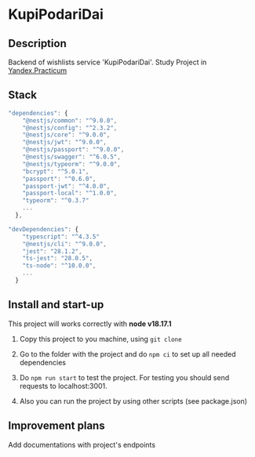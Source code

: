 # KupiPodariDai 

## Description

Backend of wishlists service 'KupiPodariDai'. Study Project in [Yandex.Practicum](https://practicum.yandex.ru/)

## Stack

```js 
"dependencies": {
    "@nestjs/common": "^9.0.0",
    "@nestjs/config": "^2.3.2",
    "@nestjs/core": "^9.0.0",
    "@nestjs/jwt": "^9.0.0",
    "@nestjs/passport": "^9.0.0",
    "@nestjs/swagger": "^6.0.5",
    "@nestjs/typeorm": "^9.0.0",
    "bcrypt": "^5.0.1",
    "passport": "^0.6.0",
    "passport-jwt": "^4.0.0",
    "passport-local": "^1.0.0",
    "typeorm": "^0.3.7"
    ...
  },

"devDependencies": {
    "typescript": "^4.3.5"
    "@nestjs/cli": "^9.0.0",
    "jest": "28.1.2",
    "ts-jest": "28.0.5",
    "ts-node": "^10.0.0",
    ...
  }
```

## Install and start-up

This project will works correctly with **node v18.17.1**

1. Copy this project to you machine, using `git clone`

2. Go to the folder with the project and do `npm ci` to set up all needed dependencies

3. Do `npm run start` to test the project. For testing you should send requests to localhost:3001.  

4. Also you can run the project by using other scripts (see package.json)

## Improvement plans

Add documentations with project's endpoints
